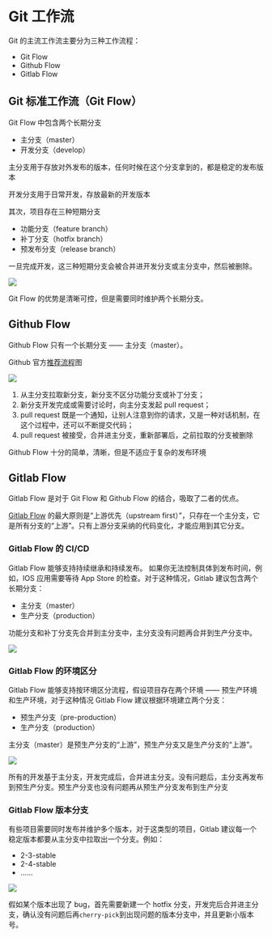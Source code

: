 # Git 工作流

Git 的主流工作流主要分为三种工作流程：

* Git Flow
* Github Flow
* Gitlab Flow

## Git 标准工作流（Git Flow）

Git Flow 中包含两个长期分支

* 主分支（master）
* 开发分支（develop）

主分支用于存放对外发布的版本，任何时候在这个分支拿到的，都是稳定的发布版本

开发分支用于日常开发，存放最新的开发版本

其次，项目存在三种短期分支

* 功能分支（feature branch）
* 补丁分支（hotfix branch）
* 预发布分支（release branch）

一旦完成开发，这三种短期分支会被合并进开发分支或主分支中，然后被删除。

![](https://docs.gitlab.com/ee/workflow/gitdashflow.png)

Git Flow 的优势是清晰可控，但是需要同时维护两个长期分支。

## Github Flow

Github Flow 只有一个长期分支 —— 主分支（master）。

Github 官方[推荐流程](https://guides.github.com/introduction/flow/index.html)图

![](http://www.ruanyifeng.com/blogimg/asset/2015/bg2015122305.png)

1. 从主分支拉取新分支，新分支不区分功能分支或补丁分支；
2. 新分支开发完成或需要讨论时，向主分支发起 pull request；
3. pull request 既是一个通知，让别人注意到你的请求，又是一种对话机制，在这个过程中，还可以不断提交代码；
4. pull request 被接受，合并进主分支，重新部署后，之前拉取的分支被删除

Github Flow 十分的简单，清晰，但是不适应于复杂的发布环境

## Gitlab Flow

Gitlab Flow 是对于 Git Flow 和 Github Flow 的结合，吸取了二者的优点。

[Gitlab Flow](https://docs.gitlab.com/ee/workflow/gitlab_flow.html) 的最大原则是“上游优先（upstream first）”，只存在一个主分支，它是所有分支的“上游”。只有上游分支采纳的代码变化，才能应用到其它分支。

### Gitlab Flow 的 CI/CD

Gitlab Flow 能够支持持续继承和持续发布。
如果你无法控制具体到发布时间，例如，IOS 应用需要等待 App Store 的检查。对于这种情况，Gitlab 建议包含两个长期分支：

* 主分支（master）
* 生产分支（production）

功能分支和补丁分支先合并到主分支中，主分支没有问题再合并到生产分支中。

![](https://docs.gitlab.com/ee/workflow/production_branch.png)

### Gitlab Flow 的环境区分

Gitlab Flow 能够支持按环境区分流程，假设项目存在两个环境 —— 预生产环境和生产环境，对于这种情况 Gitlab Flow 建议根据环境建立两个分支：

* 预生产分支（pre-production）
* 生产分支（production）

主分支（master）是预生产分支的“上游”，预生产分支又是生产分支的“上游”。

![](https://docs.gitlab.com/ee/workflow/environment_branches.png)

所有的开发基于主分支，开发完成后，合并进主分支。没有问题后，主分支再发布到预生产分支。预生产分支也没有问题再从预生产分支发布到生产分支

### Gitlab Flow 版本分支

有些项目需要同时发布并维护多个版本，对于这类型的项目，Gitlab 建议每一个稳定版本都要从主分支中拉取出一个分支。例如：

* 2-3-stable
* 2-4-stable
* ……

![](https://docs.gitlab.com/ee/workflow/release_branches.png)

假如某个版本出现了 bug，首先需要新建一个 hotfix 分支，开发完后合并进主分支，确认没有问题后再`cherry-pick`到出现问题的版本分支中，并且更新小版本号。



